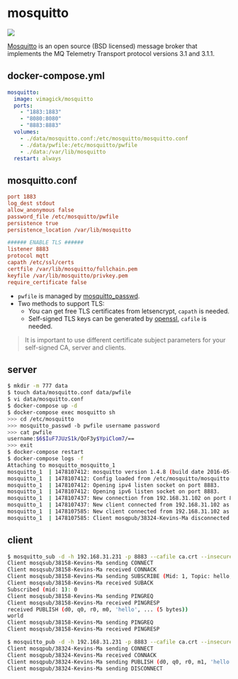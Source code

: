 mosquitto
=========

![](https://badge.imagelayers.io/vimagick/mosquitto:latest.svg)

[Mosquitto][1] is an open source (BSD licensed) message broker that implements
the MQ Telemetry Transport protocol versions 3.1 and 3.1.1.

## docker-compose.yml

```yaml
mosquitto:
  image: vimagick/mosquitto
  ports:
    - "1883:1883"
    - "8080:8080"
    - "8883:8883"
  volumes:
    - ./data/mosquitto.conf:/etc/mosquitto/mosquitto.conf
    - ./data/pwfile:/etc/mosquitto/pwfile
    - ./data:/var/lib/mosquitto
  restart: always
```

## mosquitto.conf

```ini
port 1883
log_dest stdout
allow_anonymous false
password_file /etc/mosquitto/pwfile
persistence true
persistence_location /var/lib/mosquitto

###### ENABLE TLS ######
listener 8883
protocol mqtt
capath /etc/ssl/certs
certfile /var/lib/mosquitto/fullchain.pem
keyfile /var/lib/mosquitto/privkey.pem
require_certificate false
```

- `pwfile` is managed by [mosquitto_passwd][3].
- Two methods to support TLS:
  - You can get free TLS certificates from letsencrypt, `capath` is needed.
  - Self-signed TLS keys can be generated by [openssl][2], `cafile` is needed.

> It is important to use different certificate subject parameters for your self-signed CA, server and clients.

## server

```bash
$ mkdir -m 777 data
$ touch data/mosquitto.conf data/pwfile
$ vi data/mosquitto.conf
$ docker-compose up -d
$ docker-compose exec mosquitto sh
>>> cd /etc/mosquitto
>>> mosquitto_passwd -b pwfile username password
>>> cat pwfile
username:$6$IuF7JUzS1k/QoF3y$YpiClom7/==
>>> exit
$ docker-compose restart
$ docker-compose logs -f
Attaching to mosquitto_mosquitto_1
mosquitto_1  | 1478107412: mosquitto version 1.4.8 (build date 2016-05-16 14:17:19+0000) starting
mosquitto_1  | 1478107412: Config loaded from /etc/mosquitto/mosquitto.conf.
mosquitto_1  | 1478107412: Opening ipv4 listen socket on port 8883.
mosquitto_1  | 1478107412: Opening ipv6 listen socket on port 8883.
mosquitto_1  | 1478107437: New connection from 192.168.31.102 on port 8883.
mosquitto_1  | 1478107437: New client connected from 192.168.31.102 as mosqsub/38158-Kevins-Ma (c1, k60).
mosquitto_1  | 1478107585: New client connected from 192.168.31.102 as mosqpub/38324-Kevins-Ma (c1, k60).
mosquitto_1  | 1478107585: Client mosqpub/38324-Kevins-Ma disconnected.
```

## client

```bash
$ mosquitto_sub -d -h 192.168.31.231 -p 8883 --cafile ca.crt --insecure -u username -P password -t hello
Client mosqsub/38158-Kevins-Ma sending CONNECT
Client mosqsub/38158-Kevins-Ma received CONNACK
Client mosqsub/38158-Kevins-Ma sending SUBSCRIBE (Mid: 1, Topic: hello, QoS: 0)
Client mosqsub/38158-Kevins-Ma received SUBACK
Subscribed (mid: 1): 0
Client mosqsub/38158-Kevins-Ma sending PINGREQ
Client mosqsub/38158-Kevins-Ma received PINGRESP
received PUBLISH (d0, q0, r0, m0, 'hello', ... (5 bytes))
world
Client mosqsub/38158-Kevins-Ma sending PINGREQ
Client mosqsub/38158-Kevins-Ma received PINGRESP
```

```bash
$ mosquitto_pub -d -h 192.168.31.231 -p 8883 --cafile ca.crt --insecure -u username -P password -t hello -m world
Client mosqpub/38324-Kevins-Ma sending CONNECT
Client mosqpub/38324-Kevins-Ma received CONNACK
Client mosqpub/38324-Kevins-Ma sending PUBLISH (d0, q0, r0, m1, 'hello', ... (5 bytes))
Client mosqpub/38324-Kevins-Ma sending DISCONNECT
```

[1]: http://mosquitto.org/
[2]: https://mosquitto.org/man/mosquitto-tls-7.html
[3]: https://mosquitto.org/man/mosquitto_passwd-1.html
